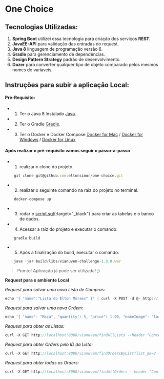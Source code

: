 # One Choice

## Tecnologias Utilizadas:
1.  **Spring Boot** utilizei essa tecnologia para criação dos serviços **REST**.
2.  **JavaEE-API** para validação das entradas do request.
3.  **Java 8** línguagem de programação versão 8.
4.  **Gradle** para gerenciamento de dependências.
5.  **Design Pattern Strategy** padrão de desenvolvimento.
6. **Dozer** para converter qualquer tipo de objeto comparado pelos mesmos nomes de variaveis.


## Instruções para subir a aplicação Local:

#### Pré-Requisito:

* 1) Ter o Java 8 Instalado [Java](http://www.oracle.com/technetwork/java/javase/downloads/jdk8-downloads-2133151.html).
* 2) Ter o Gradle [Gradle](https://services.gradle.org/distributions/gradle-2.14.1-all.zip).
* 3) Ter o Docker e Docker Compose [Docker for Mac](https://www.docker.com/docker-mac) / [Docker for Windows](https://www.docker.com/docker-windows) / [Docker for Linux](https://docs.docker.com/engine/installation/linux/docker-ee/ubuntu/)



#### Após realizar o pré-requisito vamos seguir o passo-a-passo


* 1) realizar o clone do projeto.
```javascript
    git clone git@github.com:eltonsimor/one-choice.git
```

* 2) realizar o seguinte comando na raiz do projeto no terminal.
```javascript
    docker-compose up
```

* 3) rodar o [script.sql](https://github.com/eltonsimor/one-choice/blob/master/script.sql){:target="_black"} para criar as tabelas e o banco de dados.

* 4) Acessar a raíz do projeto e executar o comando:
```javascript
    gradle build
```

* 5) Após a finalização do build, executar o comando:
```javascript
    java -jar build/libs/vianuvem-challenge-1.0.0.war
```

>Pronto! Aplicação já pode ser utilizada! ;)

**Request para o ambiente Local**

_Request para salvar uma nova Lista de Compras:_
```javascript
echo '{ "name":"Lista do Elton Moraes" }' | curl -X POST -d @- http://localhost:8080/vianuvem/saveList --header "Content-Type:application/json"
```

_Request para salvar uma nova Ordem:_
```javascript
echo '{ "name": "Maça", "quantity": 5, "price": 1.99, "nameImage": "laranja.jpg", "marked": "S","lists": {"pk": 1 } }' | curl -X POST -d @- http://localhost:8080/vianuvem/saveOrder --header "Content-Type:application/json"
```

_Request para obter as Listas:_
```javascript
curl -X GET http://localhost:8080/vianuvem/findAllLists --header "Content-Type:application/json"
```

_Request para obter Orders pelo ID da Lista:_
```javascript
curl -X GET http://localhost:8080/vianuvem/findOrdersByList?list_pk=2 --header "Content-Type:application/json"
```

_Request para obter todas as Orders:_
```javascript
curl -X GET http://localhost:8080/vianuvem/findAllOrders --header "Content-Type:application/json"
```
